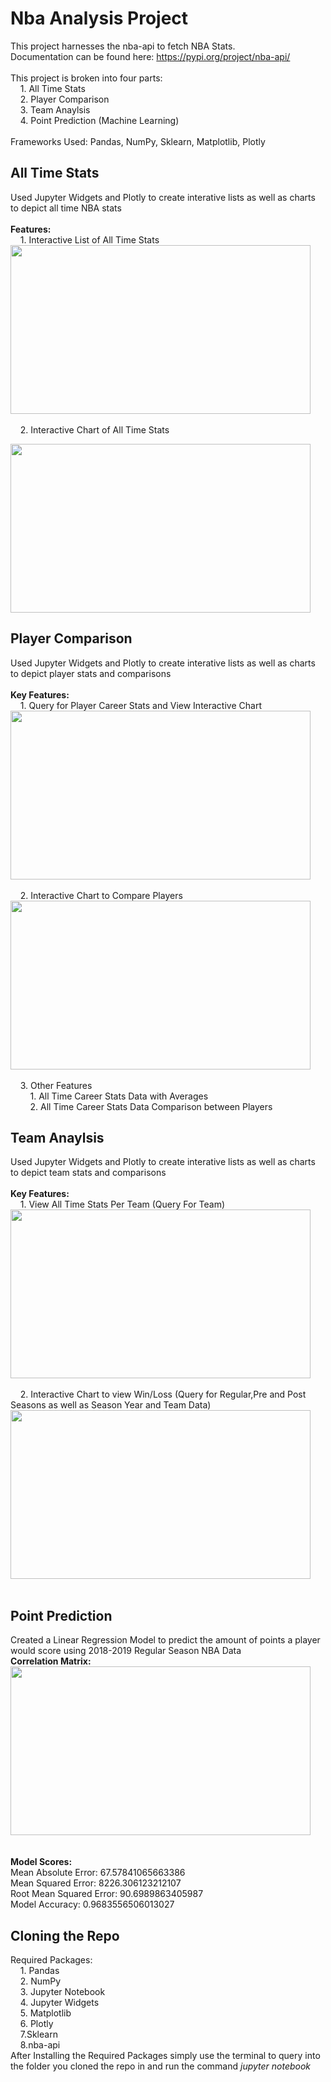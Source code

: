# Nba Analysis Project
This project harnesses the nba-api to fetch NBA Stats.<br/>
Documentation can be found here: https://pypi.org/project/nba-api/<br/>
<br/>This project is broken into four parts:<br/>
       &nbsp;&nbsp;&nbsp;  1. All Time Stats<br/>
       &nbsp;&nbsp;&nbsp;  2. Player Comparison<br/>
       &nbsp;&nbsp;&nbsp;  3. Team Anaylsis<br/>
       &nbsp;&nbsp;&nbsp;  4. Point Prediction (Machine Learning)<br/>
 <br/> Frameworks Used: Pandas, NumPy, Sklearn, Matplotlib, Plotly
## All Time Stats
Used Jupyter Widgets and Plotly to create interative lists as well as charts to depict all time NBA stats <br/>
<br/>**Features:**<br/>
 &nbsp;&nbsp;&nbsp; 1. Interactive List of All Time Stats <br/>
<img src="https://media.giphy.com/media/XE78Hl1uaCFbL8Pl9t/giphy.gif" width="480" height="270"/><br/>
<br/>
 &nbsp;&nbsp;&nbsp; 2. Interactive Chart of All Time Stats <br/>
 
 <img src="https://media.giphy.com/media/QDQido5dtQ8XWxBdpT/giphy.gif" width="480" height="270"/><br/>


## Player Comparison
Used Jupyter Widgets and Plotly to create interative lists as well as charts to depict player stats and comparisons <br/>
<br/>**Key Features:**<br/>
 &nbsp;&nbsp;&nbsp; 1. Query for Player Career Stats and View Interactive Chart <br/>
<img src="https://media.giphy.com/media/EcKI8QdvWMooQ4XhsG/giphy.gif" width="480" height="270"/><br/>
<br/>
 &nbsp;&nbsp;&nbsp; 2. Interactive Chart to Compare Players <br/>
 <img src="https://media.giphy.com/media/N3DMBZTbNHHJFKpdjl/giphy.gif" width="480" height="270"/><br/>
 <br/>
 &nbsp;&nbsp;&nbsp; 3. Other Features <br/>
  &nbsp;&nbsp;&nbsp;  &nbsp;&nbsp;&nbsp; 1. All Time Career Stats Data with Averages<br/>
  &nbsp;&nbsp;&nbsp;  &nbsp;&nbsp;&nbsp; 2. All Time Career Stats Data Comparison between Players
  
 ## Team Anaylsis 
 Used Jupyter Widgets and Plotly to create interative lists as well as charts to depict team stats and comparisons <br/>
 <br/>**Key Features:**<br/>
 &nbsp;&nbsp;&nbsp; 1. View All Time Stats Per Team (Query For Team) <br/>
<img src="https://media.giphy.com/media/htzrnaWz9sA0ONBTFw/giphy.gif" width="480" height="270"/><br/>
<br/>
 &nbsp;&nbsp;&nbsp; 2. Interactive Chart to view Win/Loss (Query for Regular,Pre and Post Seasons as well as Season Year and Team Data) <br/>
<img src="https://media.giphy.com/media/j1uVxp1TZkAAn4l1UH/giphy.gif" width="480" height="270"/><br/>
<br/>

## Point Prediction
 Created a Linear Regression Model to predict the amount of points a player would score using 2018-2019 Regular Season NBA Data
 <br/>**Correlation Matrix:**<br/>
 <img src="https://i.imgur.com/91LNDkj.png" width="480" height="270"/><br/>
<br/>
<br/>**Model Scores:**
<br/>Mean Absolute Error: 67.57841065663386
<br/>Mean Squared Error: 8226.306123212107
<br/>Root Mean Squared Error: 90.6989863405987
<br/>Model Accuracy: 0.9683556506013027

## Cloning the Repo <br/>
Required Packages:<br/>
          &nbsp;&nbsp;&nbsp;     1. Pandas <br/>
          &nbsp;&nbsp;&nbsp;     2. NumPy <br/>
             &nbsp;&nbsp;&nbsp; 3. Jupyter Notebook <br/>
               &nbsp;&nbsp;&nbsp;   4. Jupyter Widgets <br/>
               &nbsp;&nbsp;&nbsp;  5. Matplotlib<br/> 
               &nbsp;&nbsp;&nbsp;   6. Plotly<br/> 
               &nbsp;&nbsp;&nbsp;   7.Sklearn<br/>
                &nbsp;&nbsp;&nbsp;   8.nba-api<br/>
After Installing the Required Packages simply use the terminal to query into the folder you cloned the repo in and run the command *jupyter notebook*
               
               
        
        
   
